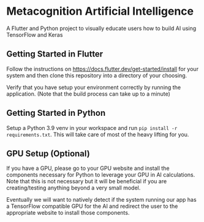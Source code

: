# Metacognition Artificial Intelligence

A Flutter and Python project to visually educate users how to build AI using TensorFlow and Keras

## Getting Started in Flutter

Follow the instructions on https://docs.flutter.dev/get-started/install for your system and then clone this repository into a directory of your choosing.

Verify that you have setup your environment correctly by running the application. (Note that the build process can take up to a minute)

## Getting Started in Python

Setup a Python 3.9 venv in your workspace and run `pip install -r requirements.txt`. 
This will take care of most of the heavy lifting for you.

## GPU Setup (Optional)

If you have a GPU, please go to your GPU website and install the components necessary for Python to leverage your GPU in AI calculations. Note that this is not necessary but it will be beneficial if you are creating/testing anything beyond a very small model.

Eventually we will want to natively detect if the system running our app has a TensorFlow compatible GPU for the AI and redirect the user to the appropriate website to install those components.
